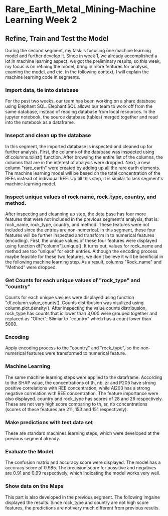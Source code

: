 # Rare_Earth_Metal_Mining-Machine Learning Week 2
## Refine, Train and Test the Model
		
During the second segment, my task is focusing one machine learning model and further develop it. Since in week 1, we already accomplished a lot in machine learning aspect, we got the preliminary results, so this week, my focus is on refining the model, bring in more features for analysis, examing the model, and etc. 
In the following context, I will explain the machine learning code in segments. 

### Import data, tie into database
For the past two weeks, our team has been working on a share database using Elephant SQL. Elephant SQL allows our team to work off from the same database, instead of reading database from local resources. In the jupyter notebook, the source database (tables) merged together and read into the notebook as a dataframe. 

### Insepct and clean up the database
In this segment, the imported database is inspected and cleaned up for further analysis. 
First, the columns of the database was inspected using df.columns.tolist() function. After browsing the entire list of the columns, the columns that are in the interest of analysis were dropped. 
Next, a new column "rare_earth" were created by adding up all the rare earth elements. The machine learning model will be based on the total concentration of the REEs instead of individual REE. 
Up till this step, it is similar to lask segment's machine learning model. 

### Inspect unique values of rock name, rock_type, country, and method. 
After inspecting and cleanning up step, the data base has four more features that were not included in the previous segment's analysis, that is: rock_name, rock_type, country, and method. These features were not included since the entries are non-numerical. In this segment, these four features will be further inspected and transform in to numerical features (encoding). 
First, the unique values of these four features were displayed using function df["column"].unique(). It turns out, values for rock_name and method are too "unique" for each entries. Although the encoding process maybe feasible for these two features, we don't believe it will be benificial in the following machine learning step. As a result, columns "Rock_name" and "Method" were dropped. 

### Get Counts for each unique values of "rock_type" and "country"
Counts for each unique vavlues were displayed using function "df.column.value_counts(). Counts distribusion was visulized using column.plot.density(). After inspecting the value counts distribusion, rock_type has counts that is lower than 3,000 were grouped together and replaced as "Other"; Slimiar to "country" which has a count lower than 5000. 
		
### Encoding
Apply encoding process to the "country" and "rock_type", so the non-numerical features were transformed to numerical feature. 
		
### Machine Learning
The same machine learning steps were applied to the dataframe. 
According to the SHAP value, the concentrations of th, nb, zr and P205 have strong positive correlations with REE concentration, while Al203 has a strong negative correlation with REE concentration. 
The feature importance were also displayed. country and rock_type has scores of 28 and 26 respectively. These are not very high score comparing to th, sr, nb concentrations (scores of these features are 211, 153 and 151 respectively). 
		
### Make predictions with test data set
These are standard machines learning steps, which were developed at the previous segment already. 

### Evaluate the Model
The confusion matrix and accuracy score were displayed. The model has a accuracy score of 0.985. The precision score for possitive and negatives are 0.91 and 0.99 respectively, which indicating the model works very well. 
		
### Show data on the Maps
This part is also developed in the previous segment. The following imgaine displayed the results. Since rock_type and country are not high score features, the predictions are not very much different from previous results. 
		

		



